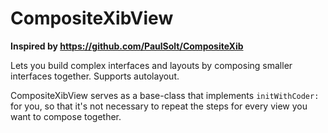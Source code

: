 CompositeXibView
================

**Inspired by https://github.com/PaulSolt/CompositeXib**

Lets you build complex interfaces and layouts by composing smaller interfaces together. Supports autolayout.

CompositeXibView serves as a base-class that implements `initWithCoder:` for you, so that it's not necessary to repeat the steps for every view you want to compose together.
